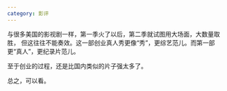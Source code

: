 ```yaml
---
category: 影评
---
```

与很多美国的影视剧一样，第一季火了以后，第二季就试图用大场面，大数量取胜，
但这往往不能奏效。这一部创业真人秀更像“秀”，更综艺范儿。而第一部更“真人”，更纪录片范儿。

至于创业的过程，还是比国内类似的片子强太多了。

总之，可以看。

